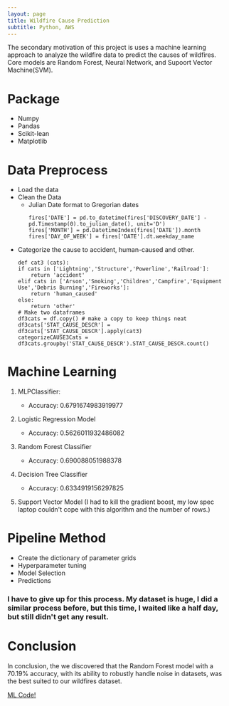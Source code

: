 ```yaml
---
layout: page
title: Wildfire Cause Prediction
subtitle: Python, AWS
---
```


<div class="main-explain-area jumbotron">
  <p>The secondary motivation of this project is uses a machine learning approach to analyze the wildfire data to predict the causes of wildfires. Core models are Random Forest, Neural Network, and Supoort Vector Machine(SVM).  </p>
</div>

# Package
  - Numpy 
  - Pandas
  - Scikit-lean
  - Matplotlib

# Data Preprocess
  - Load the data 
  - Clean the Data
    - Julian Date format to Gregorian dates
      ```
      fires['DATE'] = pd.to_datetime(fires['DISCOVERY_DATE'] - pd.Timestamp(0).to_julian_date(), unit='D')
      fires['MONTH'] = pd.DatetimeIndex(fires['DATE']).month
      fires['DAY_OF_WEEK'] = fires['DATE'].dt.weekday_name
      ```
  - Categorize the cause to accident, human-caused and other.
    ```
    def cat3 (cats):
    if cats in ['Lightning','Structure','Powerline','Railroad']:
        return 'accident'
    elif cats in ['Arson','Smoking','Children','Campfire','Equipment Use','Debris Burning','Fireworks']:
        return 'human_caused'
    else:
        return 'other'
    # Make two dataframes 
    df3cats = df.copy() # make a copy to keep things neat
    df3cats['STAT_CAUSE_DESCR'] = df3cats['STAT_CAUSE_DESCR'].apply(cat3)
    categorizeCAUSE3Cats = df3cats.groupby('STAT_CAUSE_DESCR').STAT_CAUSE_DESCR.count()
    ```

# Machine Learning
1. MLPClassifier: 
   - Accuracy: 0.6791674983919977
   
2. Logistic Regression Model
   - Accuracy: 0.5626011932486082
   
3. Random Forest Classifier
   - Accuracy: 0.690088051988378
   
4. Decision Tree Classifier
   - Accuracy: 0.6334919156297825
   
5. Support Vector Model (I had to kill the gradient boost, my low spec laptop couldn't cope with this algorithm and the number of rows.) 

# Pipeline Method
  - Create the dictionary of parameter grids
  - Hyperparameter tuning
  - Model Selection
  - Predictions
  ### I have to give up for this process. My dataset is huge, I did a similar process before, but this time, I waited like a half day, but still didn't get any result.
  
# Conclusion 

In conclusion, the we discovered that the Random Forest model with a 70.19% accuracy, with its ability to robustly handle noise in datasets, was the best suited to our wildfires dataset. 


<div class="get-started-wrap">
  <a class="btn btn-success btn-lg get-started-btn" href="https://github.com/jwu142/Capstone-Project-2019/tree/master/">ML Code!</a>
</div>
